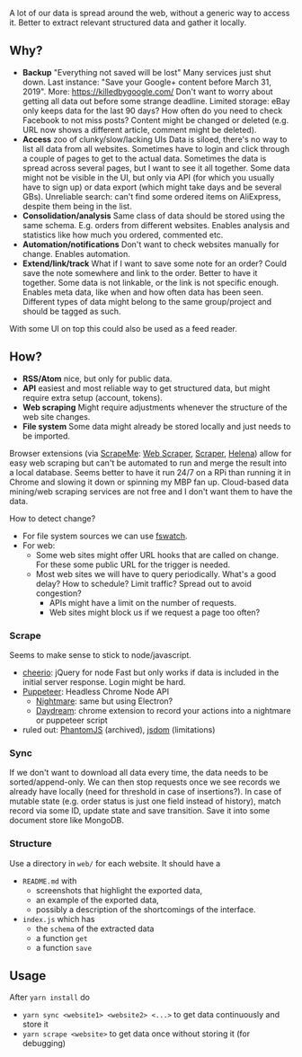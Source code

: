 A lot of our data is spread around the web, without a generic way to access it.
Better to extract relevant structured data and gather it locally.

## Why?

- **Backup** "Everything not saved will be lost"
  Many services just shut down. Last instance: "Save your Google+ content before March 31, 2019". More: https://killedbygoogle.com/
  Don't want to worry about getting all data out before some strange deadline.
  Limited storage: eBay only keeps data for the last 90 days? How often do you need to check Facebook to not miss posts?
  Content might be changed or deleted (e.g. URL now shows a different article, comment might be deleted).
- **Access** zoo of clunky/slow/lacking UIs
  Data is siloed, there's no way to list all data from all websites.
  Sometimes have to login and click through a couple of pages to get to the actual data.
  Sometimes the data is spread across several pages, but I want to see it all together.
  Some data might not be visible in the UI, but only via API (for which you usually have to sign up) or data export (which might take days and be several GBs).
  Unreliable search: can't find some ordered items on AliExpress, despite them being in the list.
- **Consolidation/analysis**
  Same class of data should be stored using the same schema. E.g. orders from different websites.
  Enables analysis and statistics like how much you ordered, commented etc.
- **Automation/notifications**
  Don't want to check websites manually for change. Enables automation.
- **Extend/link/track**
  What if I want to save some note for an order? Could save the note somewhere and link to the order. Better to have it together.
  Some data is not linkable, or the link is not specific enough.
  Enables meta data, like when and how often data has been seen.
  Different types of data might belong to the same group/project and should be tagged as such.

With some UI on top this could also be used as a feed reader.

## How?

- **RSS/Atom** nice, but only for public data.
- **API** easiest and most reliable way to get structured data, but might require extra setup (account, tokens).
- **Web scraping** Might require adjustments whenever the structure of the web site changes.
- **File system** Some data might already be stored locally and just needs to be imported.

Browser extensions (via [ScrapeMe](https://github.com/devrazdev/ScrapeMe#yet-another-tool): [Web Scraper](https://github.com/martinsbalodis/web-scraper-chrome-extension/), [Scraper](https://github.com/mnmldave/scraper), [Helena](https://github.com/schasins/helena)) allow for easy web scraping but can't be automated to run and merge the result into a local database. Seems better to have it run 24/7 on a RPi than running it in Chrome and slowing it down or spinning my MBP fan up.
Cloud-based data mining/web scraping services are not free and I don't want them to have the data.

How to detect change?
- For file system sources we can use [fswatch](https://github.com/emcrisostomo/fswatch).
- For web:
  - Some web sites might offer URL hooks that are called on change. For these some public URL for the trigger is needed.
  - Most web sites we will have to query periodically. What's a good delay? How to schedule? Limit traffic? Spread out to avoid congestion?
    - APIs might have a limit on the number of requests.
    - Web sites might block us if we request a page too often?

### Scrape

Seems to make sense to stick to node/javascript.

- [cheerio](https://github.com/cheeriojs/cheerio): jQuery for node
  Fast but only works if data is included in the initial server response. Login might be hard.
- [Puppeteer](https://github.com/GoogleChrome/puppeteer): Headless Chrome Node API
  - [Nightmare](https://github.com/segmentio/nightmare): same but using Electron?
  - [Daydream](https://github.com/segmentio/daydream): chrome extension to record your actions into a nightmare or puppeteer script
- ruled out: [PhantomJS](https://github.com/ariya/phantomjs) (archived), [jsdom](https://github.com/jsdom/jsdom) (limitations)

### Sync

If we don't want to download all data every time, the data needs to be sorted/append-only. We can then stop requests once we see records we already have locally (need for threshold in case of insertions?).
In case of mutable state (e.g. order status is just one field instead of history), match record via some ID, update state and save transition.
Save it into some document store like MongoDB.

### Structure

Use a directory in `web/` for each website.  It should have a

- `README.md` with
  - screenshots that highlight the exported data,
  - an example of the exported data,
  - possibly a description of the shortcomings of the interface.
- `index.js` which has
  - the `schema` of the extracted data
  - a function `get`
  - a function `save`

## Usage

After `yarn install` do
- `yarn sync <website1> <website2> <...>` to get data continuously and store it
- `yarn scrape <website>` to get data once without storing it (for debugging)
